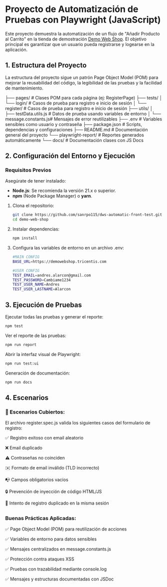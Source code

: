 # Proyecto de Automatización de Pruebas con Playwright (JavaScript)

Este proyecto demuestra la automatización de un flujo de "Añadir Producto al Carrito" en la tienda de demostración [Demo Web Shop](http://demowebshop.tricentis.com/). El objetivo principal es garantizar que un usuario pueda registrarse y logearse en la aplicación.

## 1. Estructura del Proyecto

La estructura del proyecto sigue un patrón Page Object Model (POM) para mejorar la reusabilidad del código, la legibilidad de las pruebas y la facilidad de mantenimiento.


├── pages/ # Clases POM para cada página (ej: RegisterPage)
├── tests/
│ └── login/ # Casos de prueba para registro e inicio de sesión
│ └── register/ # Casos de prueba para registro e inicio de sesión
├── utils/
│ ├── testData.utils.js # Datos de prueba usando variables de entorno
│ └── message.constants.js# Mensajes de error reutilizables
├── .env # Variables sensibles como usuario y contraseña
├── package.json # Scripts, dependencias y configuraciones
├── README.md # Documentación general del proyecto
└── playwright-report/ # Reportes generados automáticamente
└── docs/ # Documentación clases con JS Docs


## 2. Configuración del Entorno y Ejecución

### Requisitos Previos

Asegúrate de tener instalado:
- **Node.js**: Se recomienda la versión 21.x o superior.
- **npm** (Node Package Manager) o **yarn**.

1. Clona el repositorio:
   ```bash
   git clone https://github.com/sanrpo115/dws-automatic-front-test.git
   cd demo-web-shop
   ```
2. Instalar dependencias:
    ```bash
    npm install
    ```
3. Configura las variables de entorno en un archivo .env:
    ```bash
    #MAIN CONFIG
    BASE_URL=https://demowebshop.tricentis.com

    #USER CONFIG
    TEST_EMAIL=andres.alarcon@gmail.com
    TEST_PASSWORD=Cambiame1234
    TEST_USER_NAME=Andres
    TEST_USER_LASTNAME=Alarcon
    ```

## 3. Ejecución de Pruebas

Ejecutar todas las pruebas y generar el reporte:

```bash
npm test
```
Ver el reporte de las pruebas:

```bash
npm run report
```
Abrir la interfaz visual de Playwright:

```bash
npm run test:ui
```

Generación de documentación:
```bash
npm run docs
```
## 4. Escenarios

### 📌 Escenarios Cubiertos:
El archivo register.spec.js valida los siguientes casos del formulario de registro:

✅ Registro exitoso con email aleatorio

❌ Email duplicado

⚠️ Contraseñas no coinciden

✉️ Formato de email inválido (TLD incorrecto)

📭 Campos obligatorios vacíos

🔒 Prevención de inyección de código HTML/JS

🔁 Intento de registro duplicado en la misma sesión

##

### Buenas Prácticas Aplicadas:
✅ Page Object Model (POM) para reutilización de acciones

✅ Variables de entorno para datos sensibles

✅ Mensajes centralizados en message.constants.js

✅ Protección contra ataques XSS

✅ Pruebas con trazabilidad mediante console.log

✅ Mensajes y estructuras documentadas con JSDoc